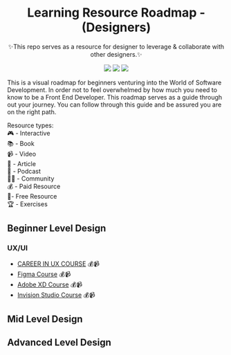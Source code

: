 <div align="center">
   <h1>Learning Resource Roadmap - (Designers)</h1>
	<p>✨This repo serves as a resource for designer to leverage & collaborate with other designers.✨</p>
   <p align="center">
    <a href="https://github.com/devcenter-square/design-path"><img src="https://img.shields.io/badge/Roadmap-2019-purple.svg"/></a>
      <a href="https://twitter.com/intent/tweet?text=Learning%20Resource%20Roadmap%20-%20(Designers)%20https://github.com/devcenter-square/design-path"><img src="https://img.shields.io/badge/twitter-tweet-blue.svg"/></a>
<a href="https://www.devcenter.co/community"><img src="https://img.shields.io/badge/feedback-@devcentersquare-green.svg" /></a>
  </p>
</div>

This is a visual roadmap for beginners venturing into the World of Software Development. In order not to feel overwhelmed by how much you need to know to be a Front End Developer. This roadmap serves as a guide through out your journey. You can follow through this guide and be assured you are on the right path.

Resource types:  
 🎮 - Interactive  
 📚 - Book  
 📹 - Video  
 📝 - Article  
 🎤 - Podcast  
 👩‍💻 - Community  
 💰 - Paid Resource  
 🎁- Free Resource  
 🏆 - Exercises
 
## Beginner Level Design

### UX/UI
- [CAREER IN UX COURSE](https://learnux.io/course/career-in-ux/) 💰📹
- [Figma Course](https://learnux.io/course/figma) 💰📹
- [Adobe XD Course](https://learnux.io/course/adobe-xd) 💰📹
- [Invision Studio Course](https://learnux.io/course/invision-studio) 💰📹

## Mid Level Design

## Advanced Level Design
